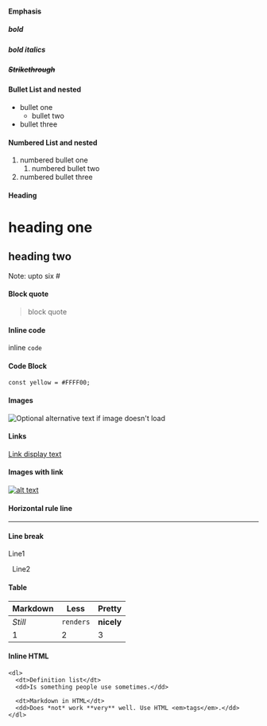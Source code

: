 #### Emphasis
##### **bold**
##### ***bold italics***
##### ~~Strikethrough~~

#### Bullet List and nested
* bullet one
    * bullet two
* bullet three

#### Numbered List and nested
1. numbered bullet one
    1. numbered bullet two
2. numbered bullet three

#### Heading
# heading one
## heading two
Note: upto six #

#### Block quote
> block quote

#### Inline code
inline `code`

#### Code Block
```
const yellow = #FFFF00;
```

#### Images
![Optional alternative text if image doesn't load](http://www.sampleurl.com/logo.png)

#### Links
[Link display text](http://www.sampleurl.com)

#### Images with link
[![alt text](imageurl)](linkurl)

#### Horizontal rule line

---

#### Line break	

Line1

&nbsp;
Line2

#### Table
Markdown | Less | Pretty
--- | --- | ---
*Still* | `renders` | **nicely**
1 | 2 | 3
#### Inline HTML
```
<dl>
  <dt>Definition list</dt>
  <dd>Is something people use sometimes.</dd>

  <dt>Markdown in HTML</dt>
  <dd>Does *not* work **very** well. Use HTML <em>tags</em>.</dd>
</dl>

```



